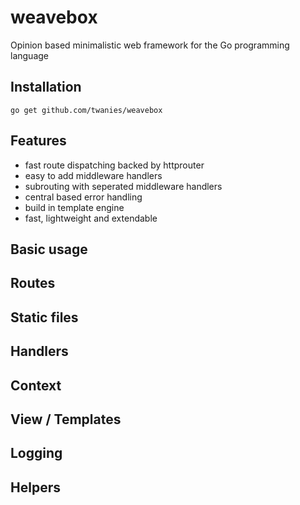 # weavebox
Opinion based minimalistic web framework for the Go programming language

## Installation
`go get github.com/twanies/weavebox`

## Features
- fast route dispatching backed by httprouter
- easy to add middleware handlers
- subrouting with seperated middleware handlers
- central based error handling
- build in template engine
- fast, lightweight and extendable

## Basic usage

## Routes

## Static files

## Handlers

## Context

## View / Templates

## Logging

## Helpers


